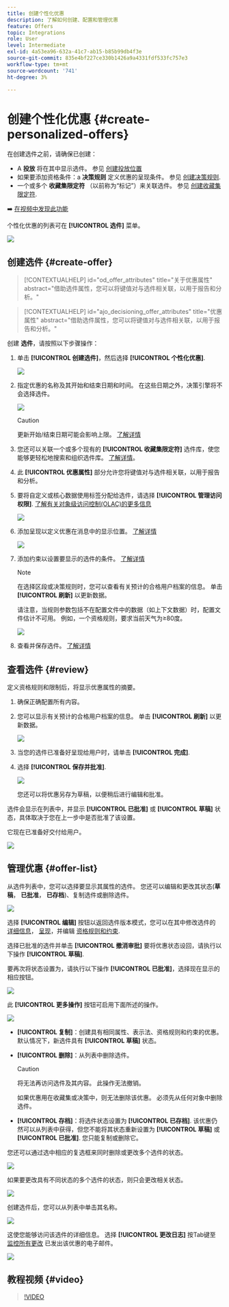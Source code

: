 ```yaml
---
title: 创建个性化优惠
description: 了解如何创建、配置和管理优惠
feature: Offers
topic: Integrations
role: User
level: Intermediate
exl-id: 4a53ea96-632a-41c7-ab15-b85b99db4f3e
source-git-commit: 835e4bf227ce330b1426a9a4331fdf533fc757e3
workflow-type: tm+mt
source-wordcount: '741'
ht-degree: 3%

---
```


# 创建个性化优惠 {#create-personalized-offers}

在创建选件之前，请确保已创建：

* A **投放** 将在其中显示选件。 参见 [创建投放位置](../offer-library/creating-placements.md)
* 如果要添加资格条件：a **决策规则** 定义优惠的呈现条件。 参见 [创建决策规则](../offer-library/creating-decision-rules.md).
* 一个或多个 **收藏集限定符** （以前称为“标记”）来关联选件。 参见 [创建收藏集限定符](../offer-library/creating-tags.md).

➡️ [在视频中发现此功能](#video)

个性化优惠的列表可在 **[!UICONTROL 选件]** 菜单。

![](../assets/offers_list.png)

## 创建选件 {#create-offer}

>[!CONTEXTUALHELP]
>id="od_offer_attributes"
>title="关于优惠属性"
>abstract="借助选件属性，您可以将键值对与选件相关联，以用于报告和分析。"

>[!CONTEXTUALHELP]
>id="ajo_decisioning_offer_attributes"
>title="优惠属性"
>abstract="借助选件属性，您可以将键值对与选件相关联，以用于报告和分析。"

创建 **选件**，请按照以下步骤操作：

1. 单击 **[!UICONTROL 创建选件]**，然后选择 **[!UICONTROL 个性化优惠]**.

   ![](../assets/create_offer.png)

1. 指定优惠的名称及其开始和结束日期和时间。 在这些日期之外，决策引擎将不会选择选件。

   ![](../assets/offer_details.png)

   >[!CAUTION]
   >
   >更新开始/结束日期可能会影响上限。 [了解详情](add-constraints.md#capping-change-date)

1. 您还可以关联一个或多个现有的 **[!UICONTROL 收藏集限定符]** 选件库，使您能够更轻松地搜索和组织选件库。 [了解详情](creating-tags.md)。

1. 此 **[!UICONTROL 优惠属性]** 部分允许您将键值对与选件相关联，以用于报告和分析。

1. 要将自定义或核心数据使用标签分配给选件，请选择 **[!UICONTROL 管理访问权限]**. [了解有关对象级访问控制(OLAC)的更多信息](../../administration/object-based-access.md)

   ![](../assets/offer_manage-access.png)

1. 添加呈现以定义优惠在消息中的显示位置。 [了解详情](add-representations.md)

   ![](../assets/channel-placement.png)

1. 添加约束以设置要显示的选件的条件。 [了解详情](add-constraints.md)

   >[!NOTE]
   >
   >在选择区段或决策规则时，您可以查看有关预计的合格用户档案的信息。 单击 **[!UICONTROL 刷新]** 以更新数据。
   >
   >请注意，当规则参数包括不在配置文件中的数据（如上下文数据）时，配置文件估计不可用。 例如，一个资格规则，要求当前天气为≥80度。

   ![](../assets/offer-constraints-example.png)

1. 查看并保存选件。 [了解详情](#review)

## 查看选件 {#review}

定义资格规则和限制后，将显示优惠属性的摘要。

1. 确保正确配置所有内容。

1. 您可以显示有关预计的合格用户档案的信息。 单击 **[!UICONTROL 刷新]** 以更新数据。

   ![](../assets/offer-summary-estimate.png)

1. 当您的选件已准备好呈现给用户时，请单击 **[!UICONTROL 完成]**.

1. 选择 **[!UICONTROL 保存并批准]**.

   ![](../assets/offer_review.png)

   您还可以将优惠另存为草稿，以便稍后进行编辑和批准。

选件会显示在列表中，并显示 **[!UICONTROL 已批准]** 或 **[!UICONTROL 草稿]** 状态，具体取决于您在上一步中是否批准了该设置。

它现在已准备好交付给用户。

![](../assets/offer_created.png)

## 管理优惠 {#offer-list}

从选件列表中，您可以选择要显示其属性的选件。 您还可以编辑和更改其状态(**草稿**， **已批准**， **已存档**)、复制选件或删除选件。

![](../assets/offer_created.png)

选择 **[!UICONTROL 编辑]** 按钮以返回选件版本模式，您可以在其中修改选件的 [详细信息](#create-offer)， [呈现](#representations)，并编辑 [资格规则和约束](#eligibility).

选择已批准的选件并单击 **[!UICONTROL 撤消审批]** 要将优惠状态设回，请执行以下操作 **[!UICONTROL 草稿]**.

要再次将状态设置为，请执行以下操作 **[!UICONTROL 已批准]**，选择现在显示的相应按钮。

![](../assets/offer_approve.png)

此 **[!UICONTROL 更多操作]** 按钮可启用下面所述的操作。

![](../assets/offer_more-actions.png)

* **[!UICONTROL 复制]**：创建具有相同属性、表示法、资格规则和约束的优惠。 默认情况下，新选件具有 **[!UICONTROL 草稿]** 状态。
* **[!UICONTROL 删除]**：从列表中删除选件。

   >[!CAUTION]
   >
   >将无法再访问选件及其内容。 此操作无法撤销。
   >
   >如果优惠用在收藏集或决策中，则无法删除该优惠。 必须先从任何对象中删除选件。

* **[!UICONTROL 存档]**：将选件状态设置为 **[!UICONTROL 已存档]**. 该优惠仍然可以从列表中获得，但您不能将其状态重新设置为 **[!UICONTROL 草稿]** 或 **[!UICONTROL 已批准]**. 您只能复制或删除它。

您还可以通过选中相应的复选框来同时删除或更改多个选件的状态。

![](../assets/offer_multiple-selection.png)

如果要更改具有不同状态的多个选件的状态，则只会更改相关状态。

![](../assets/offer_change-status.png)

创建选件后，您可以从列表中单击其名称。

![](../assets/offer_click-name.png)

这使您能够访问该选件的详细信息。 选择 **[!UICONTROL 更改日志]** 按Tab键至 [监控所有更改](../get-started/user-interface.md#monitoring-changes) 已发出该优惠的电子邮件。

![](../assets/offer_information.png)

## 教程视频 {#video}

>[!VIDEO](https://video.tv.adobe.com/v/329375?quality=12)
